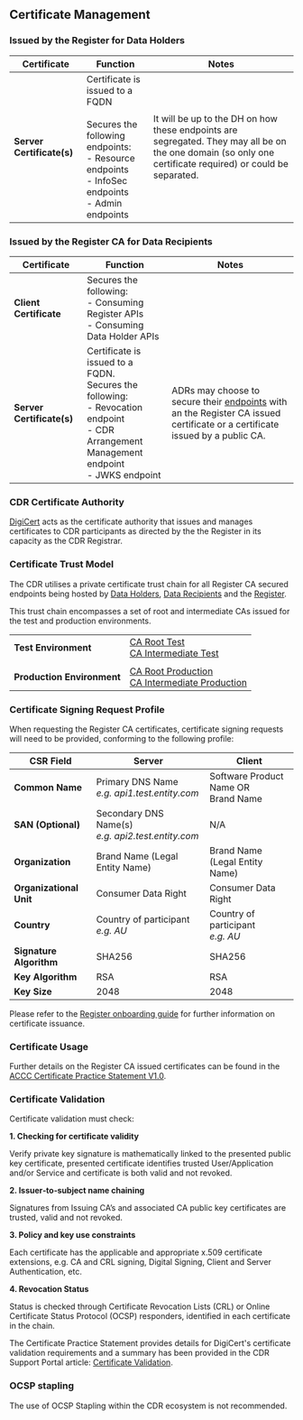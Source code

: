 
## Certificate Management

### Issued by the Register for Data Holders
Certificate | Function | Notes
-----------|------------------------------------------|------------------------------
|**Server Certificate(s)**|	Certificate is issued to a FQDN</br></br>Secures the following endpoints:</br>- Resource endpoints</br>- InfoSec endpoints</br>- Admin endpoints | It will be up to the DH on how these endpoints are segregated. They may all be on the one domain (so only one certificate required) or could be separated.


### Issued by the Register CA for Data Recipients
Certificate | Function | Notes
-----------|------------------------------------------|------------------------------
|**Client Certificate**| Secures the following:</br>- Consuming Register APIs</br>- Consuming Data Holder APIs
|**Server Certificate(s)**|	Certificate is issued to a FQDN.<br/>Secures the following:</br>- Revocation endpoint </br>- CDR Arrangement Management endpoint </br>- JWKS endpoint | ADRs may choose to secure their [endpoints](https://consumerdatastandardsaustralia.github.io/standards/#end-points) with an the Register CA issued certificate or a certificate issued by a public CA.

### CDR Certificate Authority
[DigiCert](https://www.digicert.com) acts as the certificate authority that issues and manages certificates to CDR participants as directed by the the Register in its capacity as the CDR Registrar.


### Certificate Trust Model
The CDR utilises a private certificate trust chain for all Register CA secured endpoints being hosted by [Data Holders](#participant-endpoints), [Data Recipients](#participant-endpoints) and the [Register](#consumer-data-right-cdr-register-apis).

This trust chain encompasses a set of root and intermediate CAs issued for the test and production environments.

|||
|---|---|
|**Test Environment**|[CA Root Test](register/certificates/test/ca_root_test.cer)</br>[CA Intermediate Test](register/certificates/test/ca_intermediate_test.cer)|
||
|**Production Environment**|[CA Root Production](register/certificates/production/ca_root_prod.cer)</br>[CA Intermediate Production](register/certificates/production/ca_intermediate_prod.cer)|



### Certificate Signing Request Profile
When requesting the Register CA certificates, certificate signing requests will need to be provided, conforming to the following profile:

CSR Field | Server | Client
-----------|------------------------------------------|------------------------------
|**Common Name**| Primary DNS Name</br>*e.g. api1.test.entity.com* | Software Product Name OR </br>Brand Name
|**SAN (Optional)**| Secondary DNS Name(s) </br>*e.g. api2.test.entity.com* | N/A
|**Organization**| Brand Name (Legal Entity Name)	| Brand Name (Legal Entity Name)
|**Organizational Unit**| Consumer Data Right | Consumer Data Right
|**Country**|	Country of participant</br>*e.g. AU* | Country of participant</br>*e.g. AU*
|**Signature Algorithm**|	SHA256 | SHA256
|**Key Algorithm**| RSA | RSA
|**Key Size**| 2048 | 2048

Please refer to the [Register onboarding guide](https://www.accc.gov.au/focus-areas/consumer-data-right-cdr-0/on-boarding-guide) for further information on certificate issuance.

### Certificate Usage
Further details on the Register CA issued certificates can be found in the [ACCC Certificate Practice Statement V1.0](https://www.cdr.gov.au/sites/default/files/2020-12/CDR%20-%20ACCC%20Certification%20practice%20statement.pdf).

### Certificate Validation
Certificate validation must check:

**1. Checking for certificate validity**

Verify private key signature is mathematically linked to the presented public key certificate, presented certificate identifies trusted User/Application and/or Service and certificate is both valid and not revoked.

**2. Issuer‐to‐subject name chaining**

Signatures from Issuing CA’s and associated CA public key certificates are trusted, valid and not revoked.

**3. Policy and key use constraints**

Each certificate has the applicable and appropriate x.509 certificate extensions, e.g. CA and CRL signing, Digital Signing, Client and Server Authentication, etc.

**4. Revocation Status**

Status is checked through Certificate Revocation Lists (CRL) or Online Certificate Status Protocol (OCSP) responders, identified in each certificate in the chain.

The Certificate Practice Statement provides details for DigiCert's certificate validation requirements and a summary has been provided in the CDR Support Portal article: [Certificate Validation](https://cdr-support.zendesk.com/hc/en-us/articles/900005826963-Certificate-Validation).

### OCSP stapling
The use of OCSP Stapling within the CDR ecosystem is not recommended.
